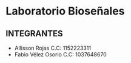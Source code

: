 # Laboratorio Bioseñales
## INTEGRANTES
- Allisson Rojas C.C: 1152223311
- Fabio Vélez Osorio C.C: 1037648670
